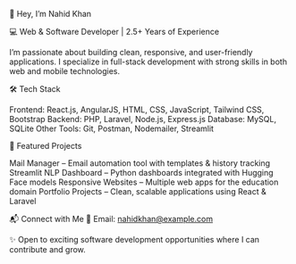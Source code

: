 👋 Hey, I’m Nahid Khan

💻 Web & Software Developer | 2.5+ Years of Experience

I’m passionate about building clean, responsive, and user-friendly applications.
I specialize in full-stack development with strong skills in both web and mobile technologies.


🛠️ Tech Stack

Frontend: React.js, AngularJS, HTML, CSS, JavaScript, Tailwind CSS, Bootstrap
Backend: PHP, Laravel, Node.js, Express.js
Database: MySQL, SQLite
Other Tools: Git, Postman, Nodemailer, Streamlit


📌 Featured Projects

Mail Manager – Email automation tool with templates & history tracking
Streamlit NLP Dashboard – Python dashboards integrated with Hugging Face models
Responsive Websites – Multiple web apps for the education domain
Portfolio Projects – Clean, scalable applications using React & Laravel


📬 Connect with Me
📧 Email: nahidkhan@example.com

✨ Open to exciting software development opportunities where I can contribute and grow.